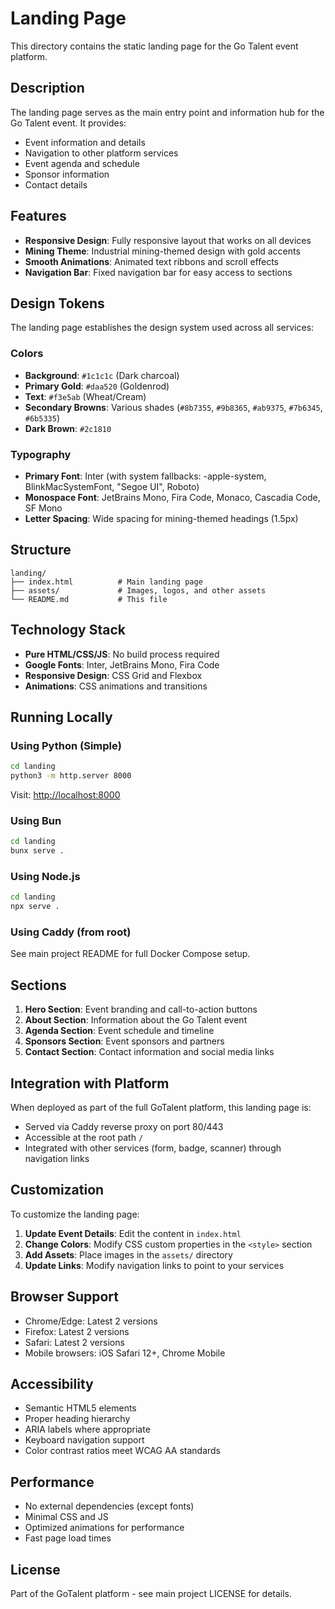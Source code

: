 # Landing Page

This directory contains the static landing page for the Go Talent event platform.

## Description

The landing page serves as the main entry point and information hub for the Go Talent event. It provides:

- Event information and details
- Navigation to other platform services
- Event agenda and schedule
- Sponsor information
- Contact details

## Features

- **Responsive Design**: Fully responsive layout that works on all devices
- **Mining Theme**: Industrial mining-themed design with gold accents
- **Smooth Animations**: Animated text ribbons and scroll effects
- **Navigation Bar**: Fixed navigation bar for easy access to sections

## Design Tokens

The landing page establishes the design system used across all services:

### Colors

- **Background**: `#1c1c1c` (Dark charcoal)
- **Primary Gold**: `#daa520` (Goldenrod)
- **Text**: `#f3e5ab` (Wheat/Cream)
- **Secondary Browns**: Various shades (`#8b7355`, `#9b8365`, `#ab9375`, `#7b6345`, `#6b5335`)
- **Dark Brown**: `#2c1810`

### Typography

- **Primary Font**: Inter (with system fallbacks: -apple-system, BlinkMacSystemFont, "Segoe UI", Roboto)
- **Monospace Font**: JetBrains Mono, Fira Code, Monaco, Cascadia Code, SF Mono
- **Letter Spacing**: Wide spacing for mining-themed headings (1.5px)

## Structure

```
landing/
├── index.html          # Main landing page
├── assets/             # Images, logos, and other assets
└── README.md           # This file
```

## Technology Stack

- **Pure HTML/CSS/JS**: No build process required
- **Google Fonts**: Inter, JetBrains Mono, Fira Code
- **Responsive Design**: CSS Grid and Flexbox
- **Animations**: CSS animations and transitions

## Running Locally

### Using Python (Simple)

```bash
cd landing
python3 -m http.server 8000
```

Visit: <http://localhost:8000>

### Using Bun

```bash
cd landing
bunx serve .
```

### Using Node.js

```bash
cd landing
npx serve .
```

### Using Caddy (from root)

See main project README for full Docker Compose setup.

## Sections

1. **Hero Section**: Event branding and call-to-action buttons
2. **About Section**: Information about the Go Talent event
3. **Agenda Section**: Event schedule and timeline
4. **Sponsors Section**: Event sponsors and partners
5. **Contact Section**: Contact information and social media links

## Integration with Platform

When deployed as part of the full GoTalent platform, this landing page is:

- Served via Caddy reverse proxy on port 80/443
- Accessible at the root path `/`
- Integrated with other services (form, badge, scanner) through navigation links

## Customization

To customize the landing page:

1. **Update Event Details**: Edit the content in `index.html`
2. **Change Colors**: Modify CSS custom properties in the `<style>` section
3. **Add Assets**: Place images in the `assets/` directory
4. **Update Links**: Modify navigation links to point to your services

## Browser Support

- Chrome/Edge: Latest 2 versions
- Firefox: Latest 2 versions
- Safari: Latest 2 versions
- Mobile browsers: iOS Safari 12+, Chrome Mobile

## Accessibility

- Semantic HTML5 elements
- Proper heading hierarchy
- ARIA labels where appropriate
- Keyboard navigation support
- Color contrast ratios meet WCAG AA standards

## Performance

- No external dependencies (except fonts)
- Minimal CSS and JS
- Optimized animations for performance
- Fast page load times

## License

Part of the GoTalent platform - see main project LICENSE for details.
